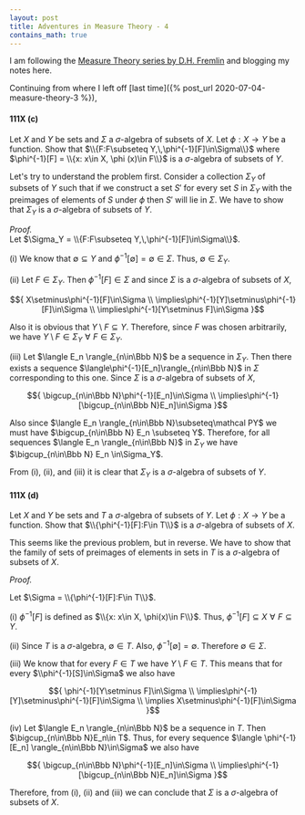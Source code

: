 ```yaml
---
layout: post
title: Adventures in Measure Theory - 4
contains_math: true
---
```


I am following the [Measure Theory series by D.H. Fremlin](https://www1.essex.ac.uk/maths/people/fremlin/mt.htm) and blogging my notes here.

Continuing from where I left off [last time]({% post_url 2020-07-04-measure-theory-3 %}),

#### 111X (c)
Let $X$ and $Y$ be sets and $\Sigma$ a $\sigma$-algebra of subsets of $X$. Let $\phi:X\to Y$ be a function. Show that
$\\{F:F\subseteq Y,\,\phi^{-1}[F]\in\Sigma\\}$ where $\phi^{-1}[F] = \\{x: x\in X, \phi (x)\in F\\}$ is a $\sigma$-algebra of subsets of $Y$.

Let's try to understand the problem first. Consider a collection $\Sigma_Y$ of subsets of $Y$ such that if we construct a set $S'$ for every set $S$ in $\Sigma_Y$ with the preimages of elements of $S$ under $\phi$ then $S'$ will lie in $\Sigma$. We have to show that $\Sigma_Y$ is a $\sigma$-algebra of subsets of $Y$.

_Proof._  
Let $\Sigma_Y = \\{F:F\subseteq Y,\,\phi^{-1}[F]\in\Sigma\\}$. 

(i) We know that $\emptyset\subseteq Y$ and $\phi^{-1}[\emptyset] = \emptyset\in\Sigma$. Thus, $\emptyset\in\Sigma_Y$.  

(ii) Let $F\in\Sigma_Y$. Then $\phi^{-1}[F]\in\Sigma$ and since $\Sigma$ is a $\sigma$-algebra of subsets of $X$,  

$${
X\setminus\phi^{-1}[F]\in\Sigma \\
\implies\phi^{-1}[Y]\setminus\phi^{-1}[F]\in\Sigma \\
\implies\phi^{-1}[Y\setminus F]\in\Sigma
}$$

Also it is obvious that $Y\setminus F\subseteq Y$. Therefore, since $F$ was chosen arbitrarily, we have $Y\setminus F\in\Sigma_Y\,\,\forall\,\,F\in\Sigma_Y$.  

(iii) Let $\langle E_n \rangle_{n\in\Bbb N}$ be a sequence in $\Sigma_Y$. Then there exists a sequence $\langle\phi^{-1}[E_n]\rangle_{n\in\Bbb N}$ in $\Sigma$ corresponding to this one. Since $\Sigma$ is a $\sigma$-algebra of subsets of $X$,

$${
\bigcup_{n\in\Bbb N}\phi^{-1}[E_n]\in\Sigma \\
\implies\phi^{-1}[\bigcup_{n\in\Bbb N}E_n]\in\Sigma
}$$

Also since $\langle E_n \rangle_{n\in\Bbb N}\subseteq\mathcal PY$ we must have $\bigcup_{n\in\Bbb N} E_n \subseteq Y$. Therefore, for all sequences $\langle E_n \rangle_{n\in\Bbb N}$ in $\Sigma_Y$ we have $\bigcup_{n\in\Bbb N} E_n \in\Sigma_Y$.

From (i), (ii), and (iii) it is clear that $\Sigma_Y$ is a $\sigma$-algebra of subsets of $Y$. $$\tag*{$\square$}$$

#### 111X (d)

Let $X$ and $Y$ be sets and $T$ a $\sigma$-algebra of subsets of $Y$. Let $\phi:X\to Y$ be a function. Show that $\\{\phi^{-1}[F]:F\in T\\}$ is a $\sigma$-algebra of subsets of $X$.

This seems like the previous problem, but in reverse. We have to show that the family of sets of preimages of elements in sets in $T$ is a $\sigma$-algebra of subsets of $X$. 

_Proof._

Let $\Sigma = \\{\phi^{-1}[F]:F\in T\\}$.

(i) $\phi^{-1}[F]$ is defined as $\\{x: x\in X, \phi(x)\in F\\}$. Thus, $\phi^{-1}[F]\subseteq X\,\,\forall\,\,F\subseteq Y$.

(ii) Since $T$ is a $\sigma$-algebra, $\emptyset\in T$. Also, $\phi^{-1}[\emptyset] = \emptyset$. Therefore $\emptyset\in\Sigma$.

(iii) We know that for every $F\in T$ we have $Y\setminus F\in T$. This means that for every $\\phi^{-1}[S]\in\Sigma$ we also have    

$${
\phi^{-1}[Y\setminus F]\in\Sigma \\
\implies\phi^{-1}[Y]\setminus\phi^{-1}[F]\in\Sigma \\
\implies X\setminus\phi^{-1}[F]\in\Sigma
}$$

(iv) Let $\langle E_n \rangle_{n\in\Bbb N}$ be a sequence in $T$. Then $\bigcup_{n\in\Bbb N}E_n\in T$. Thus, for every sequence $\langle \phi^{-1}[E_n] \rangle_{n\in\Bbb N}\in\Sigma$ we also have 

$${
\bigcup_{n\in\Bbb N}\phi^{-1}[E_n]\in\Sigma  \\
\implies\phi^{-1}[\bigcup_{n\in\Bbb N}E_n]\in\Sigma
}$$

Therefore, from (i), (ii) and (iii) we can conclude that $\Sigma$ is a $\sigma$-algebra of subsets of $X$. $$\tag*{$\square$}$$
